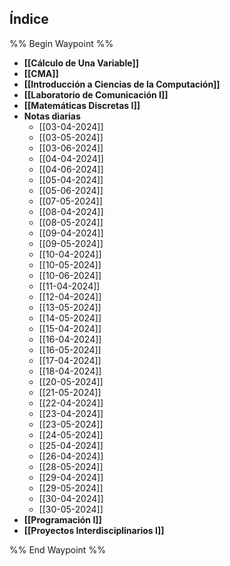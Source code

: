 ## Índice

%% Begin Waypoint %%
- **[[Cálculo de Una Variable]]**
- **[[CMA]]**
- **[[Introducción a Ciencias de la Computación]]**
- **[[Laboratorio de Comunicación I]]**
- **[[Matemáticas Discretas I]]**
- **Notas diarias**
	- [[03-04-2024]]
	- [[03-05-2024]]
	- [[03-06-2024]]
	- [[04-04-2024]]
	- [[04-06-2024]]
	- [[05-04-2024]]
	- [[05-06-2024]]
	- [[07-05-2024]]
	- [[08-04-2024]]
	- [[08-05-2024]]
	- [[09-04-2024]]
	- [[09-05-2024]]
	- [[10-04-2024]]
	- [[10-05-2024]]
	- [[10-06-2024]]
	- [[11-04-2024]]
	- [[12-04-2024]]
	- [[13-05-2024]]
	- [[14-05-2024]]
	- [[15-04-2024]]
	- [[16-04-2024]]
	- [[16-05-2024]]
	- [[17-04-2024]]
	- [[18-04-2024]]
	- [[20-05-2024]]
	- [[21-05-2024]]
	- [[22-04-2024]]
	- [[23-04-2024]]
	- [[23-05-2024]]
	- [[24-05-2024]]
	- [[25-04-2024]]
	- [[26-04-2024]]
	- [[28-05-2024]]
	- [[29-04-2024]]
	- [[29-05-2024]]
	- [[30-04-2024]]
	- [[30-05-2024]]
- **[[Programación I]]**
- **[[Proyectos Interdisciplinarios I]]**

%% End Waypoint %%
